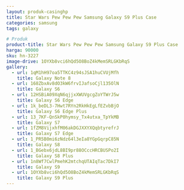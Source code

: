 ```yaml
---
layout: produk-casinghp
title: Star Wars Pew Pew Pew Samsung Galaxy S9 Plus Case
categories: samsung
tags: galaxy

# Produk
product-title: Star Wars Pew Pew Pew Samsung Galaxy S9 Plus Case
harga: 90000
sku: hn-3227
image-drive: 1OYXb8vci6hQd5O8BoZ4kMemSRLGKbRqS
gallery:
  - url: 1qM1hH97oa5TTKC4z94sJSA1huCVUjMfh
    title: Galaxy Note 8
  - url: 168ZbxAv8dO3kW6frvIJafsoCjl135OlN
    title: Galaxy S6
  - url: 12HSBiA09XqN6qjjxXWUVgcgZoYTWrJ5w
    title: Galaxy S6 Edge
  - url: 1k_beDL3-7Hwt7RYn2RkHkEgLfEZvbBjO
    title: Galaxy S6 Edge Plus
  - url: 13_7KF-QnSkP0hymsy_Tx4utxa_TpYkMB
    title: Galaxy S7
  - url: 1fZM8VijxhfM06akDGJXXYXQqbtyrefrJ
    title: Galaxy S7 Edge
  - url: 1_PR5B0mi6zNdz64l3eIa8YGpGqrpC85N
    title: Galaxy S8
  - url: 1_BGebx6jdL8BI9pr88OCccHRCBUSPo2I
    title: Galaxy S8 Plus
  - url: 1n8Wf7CwlPmehK2mtchqUTAIqTac7DkI7
    title: Galaxy S9
  - url: 1OYXb8vci6hQd5O8BoZ4kMemSRLGKbRqS
    title: Galaxy S9 Plus
---
```

